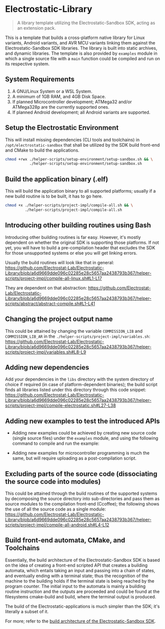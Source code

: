 # Electrostatic-Library
> A library template utilizing the Electrostatic-Sandbox SDK, acting as an extension pack.

This is a template that builds a cross-platform native library for Linux variants, Android variants, and AVR MCU variants linking them against the Electrostatic-Sandbox SDK libraries. The library is built into static archives, and dynamic libraries. The template is also provided by `examples` module in which a single source file with a `main` function could be compiled and run on its respective system.

## System Requirements
1) A GNU/Linux System or a WSL System.
2) A minimum of 1GB RAM, and 4GB Disk Space.
3) If planned Microcontroller development; ATMega32 and/or ATMega328p are the currently supported ones.
4) If planned Android development; all Android variants are supported.

## Setup the Electrostatic Environment
This will install missing dependencies (CLI tools and toolchains) in `/opt/electrostatic-sandbox` that shall be utilized by the SDK build front-end and CMake to build the applications.

```bash
chmod +rwx ./helper-scripts/setup-environment/setup-sandbox.sh && \
           ./helper-scripts/setup-environment/setup-sandbox.sh
```

## Build the application binary (.elf)
This will build the application binary to all supported platforms; usually if a new build routine is to be built, it has to go here.

```bash
chmod +x ./helper-scripts/project-impl/compile-all.sh && \
         ./helper-scripts/project-impl/compile-all.sh 
```

## Introducing other building routines using Bash
Introducing other building routines is far easy. However, it's mostly dependent on whether the original SDK is supporting those platforms. If not yet, you will have to build a pre-compilation header that excludes the SDK for those unsupported systems or else you will get linking errors.

Usually the build routines will look like that in general:
https://github.com/Electrostat-Lab/Electrostatic-Library/blob/a6d9669dde096c02285e28c5657aa2438793b367/helper-scripts/project-impl/compile-all-linux.sh#L1-L17

They are dependent on that abstraction: 
https://github.com/Electrostat-Lab/Electrostatic-Library/blob/a6d9669dde096c02285e28c5657aa2438793b367/helper-scripts/abstract/abstract-compile.sh#L1-L41

## Changing the project output name
This could be attained by changing the variable `COMMISSION_LIB` and `COMMISSION_LIB_AR` in the `./helper-scripts/project-impl/variables.sh`:
https://github.com/Electrostat-Lab/Electrostatic-Library/blob/a6d9669dde096c02285e28c5657aa2438793b367/helper-scripts/project-impl/variables.sh#L8-L9

## Adding new dependencies
Add your dependencies in the `libs` directory with the system directory of choice if required (in case of platform-dependent binaries); the build script finds all libraries listed under this directory through this code snippet:
https://github.com/Electrostat-Lab/Electrostatic-Library/blob/a6d9669dde096c02285e28c5657aa2438793b367/helper-scripts/project-impl/compile-electrostatic.sh#L27-L38

## Adding new examples to test the introduced APIs
* Adding new examples could be achieved by creating new source code (single source files) under the `examples` module, and using the following command to compile and run the example:


* Adding new examples for microcontroller programming is much the same, but will require uploading as a post-compilation script.

## Excluding parts of the source code (dissociating the source code into modules)
This could be attained through the build routines of the supported systems by decomposing the source directory into sub-directories and pass them as source modules to the compilation front-end (Ccoffee); the following shows the use of all the source code as a single module:
https://github.com/Electrostat-Lab/Electrostatic-Library/blob/a6d9669dde096c02285e28c5657aa2438793b367/helper-scripts/project-impl/compile-all-android.sh#L4-L12

## Build front-end automata, CMake, and Toolchains
Essentially, the build architecture of the Electrostatic-Sandbox SDK is based on the idea of creating a front-end scripted API that creates a building automata, which entails taking an input and passing into a chain of states, and eventually ending with a terminal state; thus the recognition of the machine to the building holds if the terminal state is being reached by the program counter. The initial input to the automata is mainly a building routine instruction and the outputs are proceeded and could be found at the filesystems cmake-build and build, where the terminal output is produced.

The build of the Electrostatic-applications is much simpler than the SDK; it's literally a subset of it.

For more; refer to the [build architecture of the Electrostatic-Sandbox SDK](https://github.com/Electrostat-Lab/Electrostatic-Sandbox/blob/master/electrostatic-sandbox-framework/docs/system-build/architecture.md).
